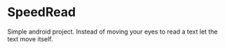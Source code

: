 # SpeedRead
Simple android project. Instead of moving your eyes to read a text let the text move itself.
